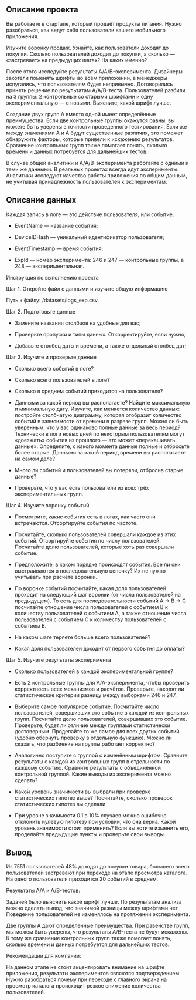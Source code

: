 ## Описание проекта

Вы работаете в стартапе, который продаёт продукты питания. Нужно разобраться, как ведут себя пользователи вашего мобильного приложения. 

Изучите воронку продаж. Узнайте, как пользователи доходят до покупки. Сколько пользователей доходит до покупки, а сколько — «застревает» на предыдущих шагах? На каких именно?

После этого исследуйте результаты A/A/B-эксперимента. Дизайнеры захотели поменять шрифты во всём приложении, а менеджеры испугались, что пользователям будет непривычно. Договорились принять решение по результатам A/A/B-теста. Пользователей разбили на 3 группы: 2 контрольные со старыми шрифтами и одну экспериментальную — с новыми. Выясните, какой шрифт лучше.

Создание двух групп A вместо одной имеет определённые преимущества. Если две контрольные группы окажутся равны, вы можете быть уверены в точности проведенного тестирования. Если же между значениями A и A будут существенные различия, это поможет обнаружить факторы, которые привели к искажению результатов. Сравнение контрольных групп также помогает понять, сколько времени и данных потребуется для дальнейших тестов.

В случае общей аналитики и A/A/B-эксперимента работайте с одними и теми же данными. В реальных проектах всегда идут эксперименты. Аналитики исследуют качество работы приложения по общим данным, не учитывая принадлежность пользователей к экспериментам.

## Описание данных

Каждая запись в логе — это действие пользователя, или событие. 

- EventName — название события;

- DeviceIDHash — уникальный идентификатор пользователя;

- EventTimestamp — время события;

- ExpId — номер эксперимента: 246 и 247 — контрольные группы, а 248 — экспериментальная.

Инструкция по выполнению проекта

Шаг 1. Откройте файл с данными и изучите общую информацию

Путь к файлу: /datasets/logs_exp.csv.

Шаг 2. Подготовьте данные

- Замените названия столбцов на удобные для вас;

- Проверьте пропуски и типы данных. Откорректируйте, если нужно;

- Добавьте столбец даты и времени, а также отдельный столбец дат;

Шаг 3. Изучите и проверьте данные

- Сколько всего событий в логе?

- Сколько всего пользователей в логе?

- Сколько в среднем событий приходится на пользователя?

- Данными за какой период вы располагаете? Найдите максимальную и минимальную дату. Изучите, как меняется количество данных: постройте столбчатую диаграмму, которая отобразит количество событий в зависимости от времени в разрезе групп. Можно ли быть уверенным, что у вас одинаково полные данные за весь период? Технически в логи новых дней по некоторым пользователям могут «доезжать» события из прошлого — это может «перекашивать данные». Определите, с какого момента данные полные и отбросьте более старые. Данными за какой период времени вы располагаете на самом деле?

- Много ли событий и пользователей вы потеряли, отбросив старые данные?

- Проверьте, что у вас есть пользователи из всех трёх экспериментальных групп.

Шаг 4. Изучите воронку событий

- Посмотрите, какие события есть в логах, как часто они встречаются. Отсортируйте события по частоте.

- Посчитайте, сколько пользователей совершали каждое из этих событий. Отсортируйте события по числу пользователей. Посчитайте долю пользователей, которые хоть раз совершали событие.

- Предположите, в каком порядке происходят события. Все ли они выстраиваются в последовательную цепочку? Их не нужно учитывать при расчёте воронки.

- По воронке событий посчитайте, какая доля пользователей проходит на следующий шаг воронки (от числа пользователей на предыдущем). То есть для последовательности событий A → B → C посчитайте отношение числа пользователей с событием B к количеству пользователей с событием A, а также отношение числа пользователей с событием C к количеству пользователей с событием B.

- На каком шаге теряете больше всего пользователей?

- Какая доля пользователей доходит от первого события до оплаты?

Шаг 5. Изучите результаты эксперимента

- Сколько пользователей в каждой экспериментальной группе?

- Есть 2 контрольные группы для А/А-эксперимента, чтобы проверить корректность всех механизмов и расчётов. Проверьте, находят ли статистические критерии разницу между выборками 246 и 247.

- Выберите самое популярное событие. Посчитайте число пользователей, совершивших это событие в каждой из контрольных групп. Посчитайте долю пользователей, совершивших это событие. Проверьте, будет ли отличие между группами статистически достоверным. Проделайте то же самое для всех других событий (удобно обернуть проверку в отдельную функцию). Можно ли сказать, что разбиение на группы работает корректно?

- Аналогично поступите с группой с изменённым шрифтом. Сравните результаты с каждой из контрольных групп в отдельности по каждому событию. Сравните результаты с объединённой контрольной группой. Какие выводы из эксперимента можно сделать?

- Какой уровень значимости вы выбрали при проверке статистических гипотез выше? Посчитайте, сколько проверок статистических гипотез вы сделали. 

- При уровне значимости 0.1 в 10% случаев можно ошибочно отклонить нулевую гипотезу при условии, что она верна. Какой уровень значимости стоит применить? Если вы хотите изменить его, проделайте предыдущие пункты и проверьте свои выводы.

## Вывод

Из 7551 пользователей 48% доходят до покупки товара, большего всего пользователей застревают при переходе на этапе просмотра каталога. На одного пользователя приходится 20 событий в среднем.

Результаты A/A и A/B-тестов:

Задачей было выяснить какой шрифт лучше. По результатам анализа можно сделать вывод, что значимой разницы между шрифтами нет. Поведение пользователей не изменялось на протяжении эксперимента.

Две группы А дают определенные преимущества. При равенстве групп, мы можем быть уверены, что результаты A/B-теста не будут искажены. К тому же сравнение контрольных групп также помогает понять, сколько времени и данных потребуется для дальнейших тестов.

Рекомендации для компании:

На данном этапе не стоит акцентировать внимание на шрифте приложения, результаты экспериментов являются подтверждением. Нужно разобраться почему при переходе с главного экрана на просмотр каталога происходит резкое снижение количества пользователей.
